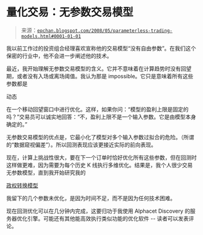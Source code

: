 <!--yml

分类：未分类

date: 2024-05-12 19:20:24

-->

# 量化交易：无参数交易模型

> 来源：[`epchan.blogspot.com/2008/05/parameterless-trading-models.html#0001-01-01`](http://epchan.blogspot.com/2008/05/parameterless-trading-models.html#0001-01-01)

我以前工作过的投资组合经理喜欢宣称他的交易模型“没有自由参数”。在我们这个保密的行业中，他不会进一步阐述他的技术。

最近，我开始理解无参数交易模型的含义。它并不意味着在计算趋势时没有回望期，或者没有入场或离场阈值。我认为那是 impossible。它只是意味着所有这些参数都是

动态

在一个移动回望窗口中进行优化。这样，如果你问：“模型的盈利上限是固定的吗？”交易员可以诚实地回答：“不，盈利上限不是一个输入参数。它是由模型本身确定的。”

无参数交易模型的优点是，它最小化了模型对多个输入参数过拟合的危险。（所谓的“数据窥视偏差”）。所以回测表现应该更接近实际的前向表现。

现在，计算上挑战性很大，要在下一个订单时恰好优化所有这些参数，但在回测时这样做更难，因为需要为每个历史 K 线执行多维优化。结果是，我个人很少交易无参数模型，直到我开始研究我的

[政权转换模型](http://epchan.blogspot.com/2008/05/machine-learning-regime-switching.html)

我留下的几个参数未优化，是因为时间不足，而不是因为任何技术困难。

现在回测优化可以在几分钟内完成，这要归功于我使用 Alphacet Discovery 的服务器优化引擎。可能还有其他能高效执行类似功能的优化软件 -- 读者可以发表评论。
